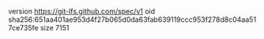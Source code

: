 version https://git-lfs.github.com/spec/v1
oid sha256:651aa401ae953d4f27b065d0da63fab639119ccc953f278d8c04aa517ce735fe
size 7151
